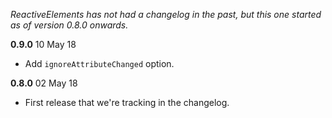_ReactiveElements has not had a changelog in the past, but this one started as
of version 0.8.0 onwards._

**0.9.0** 10 May 18

* Add `ignoreAttributeChanged` option.

**0.8.0** 02 May 18

* First release that we're tracking in the changelog.
